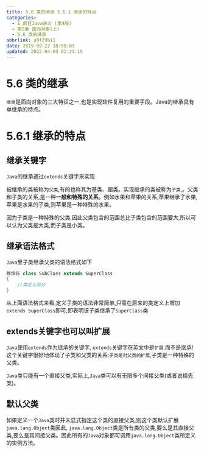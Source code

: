 ```yaml
---
title: 5.6 类的继承 5.6.1 继承的特点
categories: 
  - 1 疯狂Java讲义 (第4版)
  - 第5章 面向对象(上)
  - 5.6 类的继承
abbrlink: a9f29b11
date: 2019-09-22 18:55:03
updated: 2022-04-03 01:21:15
---
```

# 5.6 类的继承 #
`继承`是面向对象的三大特征之一,也是实现软件复用的重要手段。Java的继承具有单继承的特点。
# 5.6.1 继承的特点 #
## 继承关键字 ##
`Java`的继承通过`extends`关键字来实现

被继承的类被称为`父类`,有的也称其为基类、超类。实现继承的类被称为`子类`,。父类和子类的关系,是一种**一般和特殊的关系**。例如水果和苹果的关系,苹果继承了水果,苹果是水果的子类,则苹果是一种特殊的水果。

因为子类是一种特殊的父类,因此父类包含的范围总比子类包含的范围要大,所以可以认为父类是大类,而子类是小类。
## 继承语法格式 ##
`Java`里子类继承父类的语法格式如下
```java
修饰符 class SubClass extends SuperClass
{
    //类定义部分
}
```
从上面语法格式来看,定义子类的语法非常简单,只需在原来的类定义上增加`extends SuperClass`即可,即表明该子类继承了`SuperClass`类
## extends关键字也可以叫扩展 ##
`Java`使用`extends`作为继承的关键字, `extends`关键字在英文中是`扩展`,而不是继承!这个关键字很好地体现了子类和父类的关系:`子类是对父类的扩展`,子类是一种特殊的父类。

`Java`类只能有一个直接父类,实际上,`Java`类可以有无限多个间接父类(或者说祖先类)。
## 默认父类 ##
如果定义一个`Java`类时并未显式指定这个类的直接父类,则这个类默认扩展`java.lang.Object`类因此, `java.lang.Object`类是所有类的父类,要么是其直接父类,要么是其间接父类。因此所有的`Java`对象都可调用`java.lang.Object`类所定义的实例方法。
